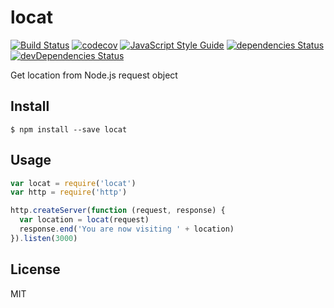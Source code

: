 # locat


[![Build Status](https://travis-ci.org/Gerhut/locat.svg?branch=master)](https://travis-ci.org/Gerhut/locat)
[![codecov](https://codecov.io/gh/Gerhut/locat/branch/master/graph/badge.svg)](https://codecov.io/gh/Gerhut/locat)
[![JavaScript Style Guide](https://img.shields.io/badge/code%20style-standard-brightgreen.svg)](http://standardjs.com/)
[![dependencies Status](https://david-dm.org/Gerhut/locat/status.svg)](https://david-dm.org/Gerhut/locat)
[![devDependencies Status](https://david-dm.org/Gerhut/locat/dev-status.svg)](https://david-dm.org/Gerhut/locat?type=dev)

Get location from Node.js request object

## Install

    $ npm install --save locat

## Usage

```javascript
var locat = require('locat')
var http = require('http')

http.createServer(function (request, response) {
  var location = locat(request)
  response.end('You are now visiting ' + location)
}).listen(3000)
```

## License

MIT
